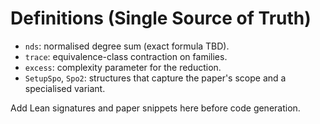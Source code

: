 # Definitions (Single Source of Truth)

- `nds`: normalised degree sum (exact formula TBD).
- `trace`: equivalence-class contraction on families.
- `excess`: complexity parameter for the reduction.
- `SetupSpo`, `Spo2`: structures that capture the paper's scope and a specialised variant.

Add Lean signatures and paper snippets here before code generation.

